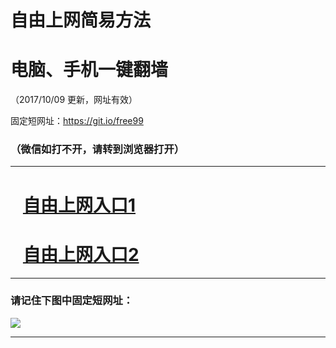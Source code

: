﻿# 自由上网简易方法

# 电脑、手机一键翻墙

（2017/10/09 更新，网址有效）

固定短网址：https://git.io/free99

### （微信如打不开，请转到浏览器打开）


***





# &nbsp;&nbsp; <a href="http://ft258529073.fwq-tz-1001.info/fwqtz01.html?t=100900127415 " target="_blank">自由上网入口1</a>
# &nbsp;&nbsp; <a href="http://ft2970216076.fwq-tz-1002.info/fwqtz02.html?t=100900129392 " target="_blank">自由上网入口2</a>
***

### 请记住下图中固定短网址：

<img src="https://s3-us-west-2.amazonaws.com/fwq-1001/yjfq-20170905okok.png" /> 


***

